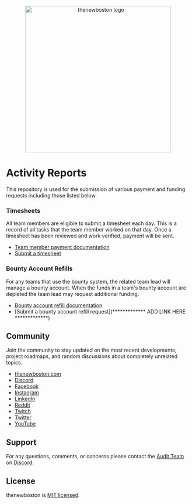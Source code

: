 <p align="center">
  <img alt="thenewboston logo" src="./images/thenewboston-primary.svg" width="400">
</p>

# Activity Reports

This repository is used for the submission of various payment and funding requests including those listed below.

### Timesheets

All team members are eligible to submit a timesheet each day. This is a record of all tasks that the team member worked 
on that day. Once a timesheet has been reviewed and work verified, payment will be sent.

- [Team member payment documentation](https://thenewboston.com/teams/All/Resources/team-member-payments)
- [Submit a timesheet](https://github.com/thenewboston-developers/Activity-Reports/issues/new?assignees=&labels=Timesheet&template=timesheet.md&title=Timesheet+-+DD%2FMM%2FYYYY+-+FIRST_NAME+LAST_NAME)  

### Bounty Account Refills

For any teams that use the bounty system, the related team lead will manage a bounty account. When the funds in a 
team's bounty account are depleted the team lead may request additional funding.

- [Bounty account refill documentation](https://thenewboston.com/teams/All/Resources/bounty-account-refills)
- [Submit a bounty account refill request](************* ADD LINK HERE *************)

## Community

Join the community to stay updated on the most recent developments, project roadmaps, and random discussions about 
completely unrelated topics.

- [thenewboston.com](https://thenewboston.com/)
- [Discord](https://discord.gg/thenewboston)
- [Facebook](https://www.facebook.com/TheNewBoston-464114846956315/)
- [Instagram](https://www.instagram.com/thenewboston_official/)
- [LinkedIn](https://www.linkedin.com/company/thenewboston-developers/)
- [Reddit](https://www.reddit.com/r/thenewboston/)
- [Twitch](https://www.twitch.tv/thenewboston/videos)
- [Twitter](https://twitter.com/thenewboston_og)
- [YouTube](https://www.youtube.com/user/thenewboston)

## Support

For any questions, comments, or concerns please contact the [Audit Team](https://thenewboston.com/teams/Audit/Members)
on [Discord](https://discord.gg/thenewboston).

## License

thenewboston is [MIT licensed](http://opensource.org/licenses/MIT).
